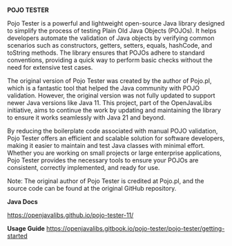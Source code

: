 **POJO TESTER**

Pojo Tester is a powerful and lightweight open-source Java library designed to simplify the process of testing Plain Old Java Objects (POJOs). It helps developers automate the validation of Java objects by verifying common scenarios such as constructors, getters, setters, equals, hashCode, and toString methods. The library ensures that POJOs adhere to standard conventions, providing a quick way to perform basic checks without the need for extensive test cases.

The original version of Pojo Tester was created by the author of Pojo.pl, which is a fantastic tool that helped the Java community with POJO validation. However, the original version was not fully updated to support newer Java versions like Java 11. This project, part of the OpenJavaLibs initiative, aims to continue the work by updating and maintaining the library to ensure it works seamlessly with Java 21 and beyond.

By reducing the boilerplate code associated with manual POJO validation, Pojo Tester offers an efficient and scalable solution for software developers, making it easier to maintain and test Java classes with minimal effort. Whether you are working on small projects or large enterprise applications, Pojo Tester provides the necessary tools to ensure your POJOs are consistent, correctly implemented, and ready for use.

Note: The original author of Pojo Tester is credited at Pojo.pl, and the source code can be found at the original GitHub repository.

**Java Docs**

https://openjavalibs.github.io/pojo-tester-11/

**Usage Guide**
https://openjavalibs.gitbook.io/pojo-tester/pojo-tester/getting-started
